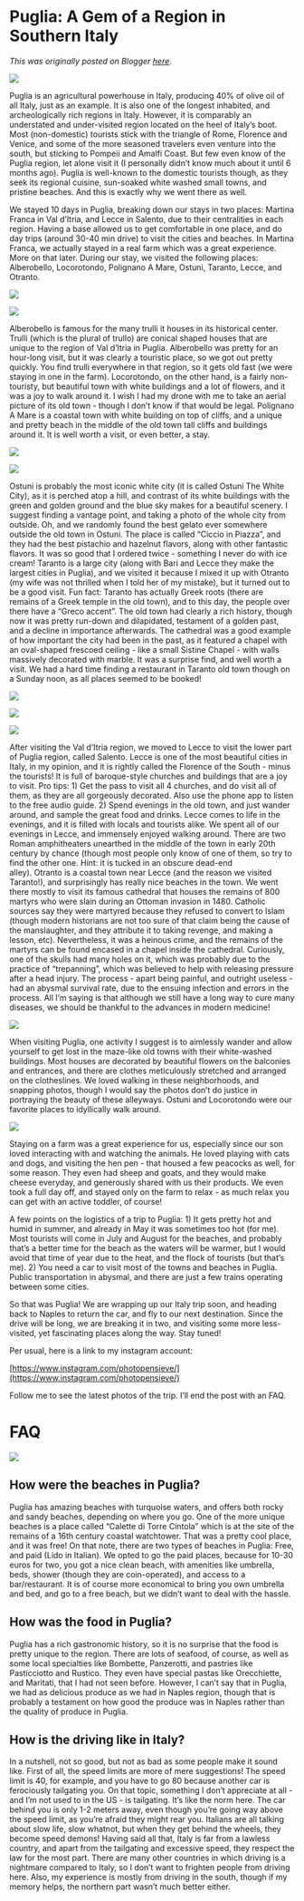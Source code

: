 # Puglia: A Gem of a Region in Southern Italy

*This was originally posted on Blogger [here](https://photopensieve.blogspot.com/2022/05/puglia-gem-of-region-in-southern-italy.html)*.

![](https://lh5.googleusercontent.com/sM9Dz2tE-oayM1dnsQLXkRsb7eYfyNYS-bJxZss-yO135ijIMztNxWkO97XtxcaCh6k)

Puglia is an agricultural powerhouse in Italy, producing 40% of olive oil of all Italy, just as an example. It is also one of the longest inhabited, and archeologically rich regions in Italy. However, it is comparably an understated and under-visited region located on the heel of Italy’s boot. Most (non-domestic) tourists stick with the triangle of Rome, Florence and Venice, and some of the more seasoned travelers even venture into the south, but sticking to Pompeii and Amalfi Coast. But few even know of the Puglia region, let alone visit it (I personally didn’t know much about it until 6 months ago). Puglia is well-known to the domestic tourists though, as they seek its regional cuisine, sun-soaked white washed small towns, and pristine beaches. And this is exactly why we went there as well.

We stayed 10 days in Puglia, breaking down our stays in two places: Martina Franca in Val d’Itria, and Lecce in Salento, due to their centralities in each region. Having a base allowed us to get comfortable in one place, and do day trips (around 30-40 min drive) to visit the cities and beaches. In Martina Franca, we actually stayed in a real farm which was a great experience. More on that later. During our stay, we visited the following places: Alberobello, Locorotondo, Polignano A Mare, Ostuni, Taranto, Lecce, and Otranto.

![](https://lh4.googleusercontent.com/cjPyj950L04X4Jp1LpM94jvVT9rbEfImHrlJ2MHx6_lF8E-JyhKpz21PH8lINBtYyYU)

![](https://lh3.googleusercontent.com/tzHV3eMZQyGgZunWBByyaADP5WQx8AaLju_LKd9-SN5pVqAfvT8YiGesrWMsX7q89-A)

Alberobello is famous for the many trulli it houses in its historical center. Trulli (which is the plural of trullo) are conical shaped houses that are unique to the region of Val d’Itria in Puglia. Alberobello was pretty for an hour-long visit, but it was clearly a touristic place, so we got out pretty quickly. You find trulli everywhere in that region, so it gets old fast (we were staying in one in the farm). Locorotondo, on the other hand, is a fairly non-touristy, but beautiful town with white buildings and a lot of flowers, and it was a joy to walk around it. I wish I had my drone with me to take an aerial picture of its old town - though I don’t know if that would be legal. Polignano A Mare is a coastal town with white building on top of cliffs, and a unique and pretty beach in the middle of the old town tall cliffs and buildings around it. It is well worth a visit, or even better, a stay. 

![](https://lh5.googleusercontent.com/c5lQZ3xOJmX6qPaot8xbvtVt0lag-kLwRc82e-LZko_y4y4GPJOL2OrX6Nt6E3KcvN4)

![](https://lh5.googleusercontent.com/8eE_yWr0PFQICjboCt8MKpOaT8l4UanSXwfthex8QxXB43IEqrMRORDP03JV3JdoDMg)

Ostuni is probably the most iconic white city (it is called Ostuni The White City), as it is perched atop a hill, and contrast of its white buildings with the green and golden ground and the blue sky makes for a beautiful scenery. I suggest finding a vantage point, and taking a photo of the whole city from outside. Oh, and we randomly found the best gelato ever somewhere outside the old town in Ostuni. The place is called “Ciccio in Piazza”, and they had the best pistachio and hazelnut flavors, along with other fantastic flavors. It was so good that I ordered twice - something I never do with ice cream! Taranto is a large city (along with Bari and Lecce they make the largest cities in Puglia), and we visited it because I mixed it up with Otranto (my wife was not thrilled when I told her of my mistake), but it turned out to be a good visit. Fun fact: Taranto has actually Greek roots (there are remains of a Greek temple in the old town), and to this day, the people over there have a “Greco accent”. The old town had clearly a rich history, though now it was pretty run-down and dilapidated, testament of a golden past, and a decline in importance afterwards. The cathedral was a good example of how important the city had been in the past, as it featured a chapel with an oval-shaped frescoed ceiling - like a small Sistine Chapel - with walls massively decorated with marble. It was a surprise find, and well worth a visit. We had a hard time finding a restaurant in Taranto old town though on a Sunday noon, as all places seemed to be booked!

![](https://lh3.googleusercontent.com/k0dhksoYD7rxroAxlUKELQAAVg2nQBlsEvMWI7emdvxuUR5i7qAThWKRi1pybeZAPA0)

![](https://lh5.googleusercontent.com/742B_HYfwfH-ewLnMmo-njb7RMSs250zIW9mZ_7WbapOQNyJnVklFWMfjyb3On1_lKE)

![](https://lh6.googleusercontent.com/qLNFtuB8gWsk5XfboDGQ4oSMUxll3tBlVpN1WXZxhiCydmF26mi01lsMBNjWnDcRPN4)

After visiting the Val d’Itria region, we moved to Lecce to visit the lower part of Puglia region, called Salento. Lecce is one of the most beautiful cities in Italy, in my opinion, and it is rightly called the Florence of the South - minus the tourists! It is full of baroque-style churches and buildings that are a joy to visit. Pro tips: 1) Get the pass to visit all 4 churches, and do visit all of them, as they are all gorgeously decorated. Also use the phone app to listen to the free audio guide. 2) Spend evenings in the old town, and just wander around, and sample the great food and drinks. Lecce comes to life in the evenings, and it is filled with locals and tourists alike. We spent all of our evenings in Lecce, and immensely enjoyed walking around. There are two Roman amphitheaters unearthed in the middle of the town in early 20th century by chance (though most people only know of one of them, so try to find the other one. Hint: it is tucked in an obscure dead-end alley). Otranto is a coastal town near Lecce (and the reason we visited Taranto!), and surprisingly has really nice beaches in the town. We went there mostly to visit its famous cathedral that houses the remains of 800 martyrs who were slain during an Ottoman invasion in 1480. Catholic sources say they were martyred because they refused to convert to Islam (though modern historians are not too sure of that claim being the cause of the manslaughter, and they attribute it to taking revenge, and making a lesson, etc). Nevertheless, it was a heinous crime, and the remains of the martyrs can be found encased in a chapel inside the cathedral. Curiously, one of the skulls had many holes on it, which was probably due to the practice of “trepanning”, which was believed to help with releasing pressure after a head injury. The process - apart being painful, and outright useless - had an abysmal survival rate, due to the ensuing infection and errors in the process. All I’m saying is that although we still have a long way to cure many diseases, we should be thankful to the advances in modern medicine!

![](https://lh6.googleusercontent.com/_iJz0YQiRa_KYMscDg2_TX0KQxfZd3upH10mypaIf_s_Fry_YFbm1k5FKQ6watSW12o)

When visiting Puglia, one activity I suggest is to aimlessly wander and allow yourself to get lost in the maze-like old towns with their white-washed buildings. Most houses are decorated by beautiful flowers on the balconies and entrances, and there are clothes meticulously stretched and arranged on the clotheslines. We loved walking in these neighborhoods, and snapping photos, though I would say the photos don’t do justice in portraying the beauty of these alleyways. Ostuni and Locorotondo were our favorite places to idyllically walk around.

![](https://lh3.googleusercontent.com/9g_gCXHv51I8MwDdOL3ne4PY_wS5Ee4pr5ba7KU5_gobuX8AXo8Z8rxObHaQJ_ei-3o)

Staying on a farm was a great experience for us, especially since our son loved interacting with and watching the animals. He loved playing with cats and dogs, and visiting the hen pen - that housed a few peacocks as well, for some reason. They even had sheep and goats, and they would make cheese everyday, and generously shared with us their products. We even took a full day off, and stayed only on the farm to relax - as much relax you can get with an active toddler, of course!

A few points on the logistics of a trip to Puglia: 1) It gets pretty hot and humid in summer, and already in May it was sometimes too hot (for me). Most tourists will come in July and August for the beaches, and probably that’s a better time for the beach as the waters will be warmer, but I would avoid that time of year due to the heat, and the flock of tourists (but that’s me). 2) You need a car to visit most of the towns and beaches in Puglia. Public transportation in abysmal, and there are just a few trains operating between some cities.

So that was Puglia! We are wrapping up our Italy trip soon, and heading back to Naples to return the car, and fly to our next destination. Since the drive will be long, we are breaking it in two, and visiting some more less-visited, yet fascinating places along the way. Stay tuned!

Per usual, here is a link to my instagram account:

[https://www.instagram.com/photopensieve/](https://www.instagram.com/photopensieve/)

Follow me to see the latest photos of the trip. I’ll end the post with an FAQ.

# FAQ

![](https://lh6.googleusercontent.com/j1MRD51S5KA5LUm2Abv0E665sTQi2a1MKJp0CiStyHvRSQx8mOjcjfSDSSeAK64W8Og)

## How were the beaches in Puglia?

Puglia has amazing beaches with turquoise waters, and offers both rocky and sandy beaches, depending on where you go. One of the more unique beaches is a place called “Calette di Torre Cintola” which is at the site of the remains of a 16th century coastal watchtower. That was a pretty cool place, and it was free! On that note, there are two types of beaches in Puglia: Free, and paid (Lido in Italian). We opted to go the paid places, because for 10-30 euros for two, you got a nice clean beach, with amenities like umbrella, beds, shower (though they are coin-operated), and access to a bar/restaurant. It is of course more economical to bring you own umbrella and bed, and go to a free beach, but we didn’t want to deal with the hassle.

## How was the food in Puglia?

Puglia has a rich gastronomic history, so it is no surprise that the food is pretty unique to the region. There are lots of seafood, of course, as well as some local specialties like Bombette, Panzerotti, and pastries like Pasticciotto and Rustico. They even have special pastas like Orecchiette, and Maritati, that I had not seen before. However, I can’t say that in Puglia, we had as delicious produce as we had in Naples region, though that is probably a testament on how good the produce was in Naples rather than the quality of produce in Puglia.

## How is the driving like in Italy?

In a nutshell, not so good, but not as bad as some people make it sound like. First of all, the speed limits are more of mere suggestions! The speed limit is 40, for example, and you have to go 80 because another car is ferociously tailgating you. On that topic, something I don’t appreciate at all - and I’m not used to in the US - is tailgating. It’s like the norm here. The car behind you is only 1-2 meters away, even though you’re going way above the speed limit, as you’re afraid they might rear you. Italians are all talking about slow life, slow whatnot, but when they get behind the wheels, they become speed demons! Having said all that, Italy is far from a lawless country, and apart from the tailgating and excessive speed, they respect the law for the most part. There are many other countries in which driving is a nightmare compared to Italy, so I don’t want to frighten people from driving here. Also, my experience is mostly from driving in the south, though if my memory helps, the northern part wasn’t much better either.